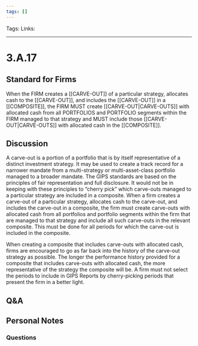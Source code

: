 ```yaml
---
tags: []
---
```

Tags: 
Links: 
___
# 3.A.17
## Standard for Firms
When the FIRM creates a [[CARVE-OUT]] of a particular strategy, allocates cash to the [[CARVE-OUT]], and includes the [[CARVE-OUT]] in a [[COMPOSITE]], the FIRM MUST create [[CARVE-OUT|CARVE-OUTS]] with allocated cash from all PORTFOLIOS and PORTFOLIO segments within the FIRM managed to that strategy and MUST include those [[CARVE-OUT|CARVE-OUTS]] with allocated cash in the [[COMPOSITE]].
## Discussion
A carve-out is a portion of a portfolio that is by itself representative of a distinct investment strategy. It may be used to create a track record for a narrower mandate from a multi-strategy or multi-asset-class portfolio managed to a broader mandate. The GIPS standards are based on the principles of fair representation and full disclosure. It would not be in keeping with these principles to “cherry pick” which carve-outs managed to a particular strategy are included in a composite. When a firm creates a carve-out of a particular strategy, allocates cash to the carve-out, and includes the carve-out in a composite, the firm must create carve-outs with allocated cash from all portfolios and portfolio segments within the firm that are managed to that strategy and include all such carve-outs in the relevant composite. This must be done for all periods for which the carve-out is included in the composite.

When creating a composite that includes carve-outs with allocated cash, firms are encouraged to go as far back into the history of the carve-out strategy as possible. The longer the performance history provided for a composite that includes carve-outs with allocated cash, the more representative of the strategy the composite will be. A firm must not select the periods to include in GIPS Reports by cherry-picking periods that present the firm in a better light.
## Q&A

## Personal Notes

### Questions